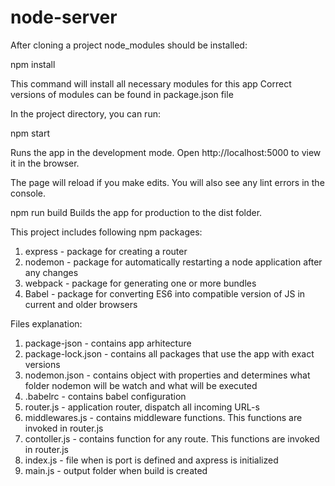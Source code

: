 # node-server

After cloning a project node_modules should be installed:

npm install

This command will install all necessary modules for this app
Correct versions of modules can be found in package.json file

In the project directory, you can run:

npm start

Runs the app in the development mode.
Open http://localhost:5000 to view it in the browser.

The page will reload if you make edits.
You will also see any lint errors in the console.

npm run build
Builds the app for production to the dist folder.


This project includes following npm packages:
1. express - package for creating a router
2. nodemon - package for automatically restarting a node application after any changes
3. webpack - package for generating one or more bundles
4. Babel - package for converting ES6 into compatible version of JS in current and older browsers 

Files explanation:
1. package-json - contains app arhitecture
2. package-lock.json - contains all packages that use the app with exact versions
3. nodemon.json - contains object with properties and determines what folder nodemon will be watch and what will be executed
4. .babelrc - contains babel configuration
5. router.js - application router, dispatch all incoming URL-s
6. middlewares.js - contains middleware functions. This functions are invoked in router.js
7. contoller.js - contains function for any route. This functions are invoked in router.js
8. index.js - file when is port is defined and axpress is initialized
9. main.js - output folder when build is created


